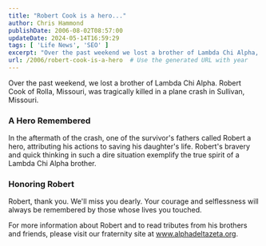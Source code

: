 ```yaml
---
title: "Robert Cook is a hero..."
author: Chris Hammond
publishDate: 2006-08-02T08:57:00
updateDate: 2024-05-14T16:59:29
tags: [ 'Life News', 'SEO' ]
excerpt: "Over the past weekend we lost a brother of Lambda Chi Alpha, Robert Cook of Rolla Missouri was killed in a plane crash in Sullivan Missouri. Here&#39;s an article where one of the survivor&#39;s fathers calls Robert a hero, as he attributes Roberts actions to saving his daughter&#39;s life. Thank Robert, we&#39;ll miss you. More information about Robert can be found on our fraternity site.... "
url: /2006/robert-cook-is-a-hero  # Use the generated URL with year
---
```

<p>Over the past weekend, we lost a brother of Lambda Chi Alpha. Robert Cook of Rolla, Missouri, was tragically killed in a plane crash in Sullivan, Missouri.</p>  <h3>A Hero Remembered</h3>  <p>In the aftermath of the crash, one of the survivor&#39;s fathers called Robert a hero, attributing his actions to saving his daughter&#39;s life. Robert&#39;s bravery and quick thinking in such a dire situation exemplify the true spirit of a Lambda Chi Alpha brother.</p>  <h3>Honoring Robert</h3>  <p>Robert, thank you. We&#39;ll miss you dearly. Your courage and selflessness will always be remembered by those whose lives you touched.</p>  <p>For more information about Robert and to read tributes from his brothers and friends, please visit our fraternity site at <a href="http://www.alphadeltazeta.org/" rel="noreferrer" target="_new">www.alphadeltazeta.org</a>.</p>  <p>&nbsp;</p>  <p>&nbsp;</p> 
